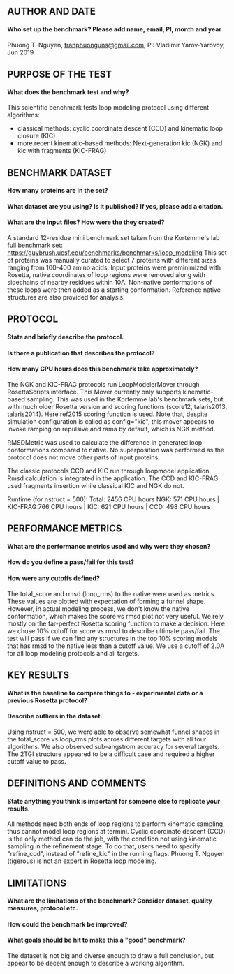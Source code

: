 ## AUTHOR AND DATE
#### Who set up the benchmark? Please add name, email, PI, month and year
Phuong T. Nguyen, tranphuonguns@gmail.com, PI: Vladimir Yarov-Yarovoy, Jun 2019

## PURPOSE OF THE TEST
#### What does the benchmark test and why?
This scientific benchmark tests loop modeling protocol using different algorithms:
- classical methods: cyclic coordinate descent (CCD) and kinematic loop closure (KIC)
- more recent kinematic-based methods: Next-generation kic (NGK) and kic with fragments (KIC-FRAG)

## BENCHMARK DATASET
#### How many proteins are in the set?
#### What dataset are you using? Is it published? If yes, please add a citation.
#### What are the input files? How were the they created?
A standard 12-residue mini benchmark set taken from the Kortemme's lab full benchmark set: https://guybrush.ucsf.edu/benchmarks/benchmarks/loop_modeling
This set of proteins was manually curated to select 7 proteins with different sizes ranging from 100-400 amino acids.
Input proteins were preminimized with Rosetta, native coordinates of loop regions were removed along with sidechains of nearby residues within 10A.
Non-native conformations of these loops were then added as a starting conformation. Reference native structures are also provided for analysis.

## PROTOCOL
#### State and briefly describe the protocol.
#### Is there a publication that describes the protocol?
#### How many CPU hours does this benchmark take approximately?
The NGK and KIC-FRAG protocols run LoopModelerMover through RosettaScripts interface. This Mover currently only supports kinematic-based sampling. This was used in the Kortemme lab's benchmark sets, but with much older Rosetta version and scoring functions (score12, talaris2013, talaris2014). Here ref2015 scoring function is used. Note that, despite simulation configuration is called as config="kic", this mover appears to invoke ramping on repulsive and rama by default, which is NGK method.

RMSDMetric was used to calculate the difference in generated loop conformations compared to native.
No superposition was performed as the protocol does not move other parts of input proteins.

The classic protocols CCD and KIC run through loopmodel application. Rmsd calculation is integrated in the application.
The CCD and KIC-FRAG used fragments insertion while classical KIC and NGK do not.

Runtime (for nstruct = 500):
Total: 2456 CPU hours
NGK: 571 CPU hours | KIC-FRAG:766 CPU hours | KIC: 621 CPU hours | CCD: 498 CPU hours

## PERFORMANCE METRICS
#### What are the performance metrics used and why were they chosen?
#### How do you define a pass/fail for this test?
#### How were any cutoffs defined?
The total_score and rmsd (loop_rms) to the native were used as metrics. These values are plotted with expectation of forming a funnel shape. However, in actual modeling process, we don't know the native conformation, which makes the score vs rmsd plot not very useful. We rely mostly on the far-perfect Rosetta scoring function to make a decision. Here we chose 10% cutoff for score vs rmsd to describe ultimate pass/fail. The test will pass if we can find any structures in the top 10% scoring models that has rmsd to the native less than a cutoff value. We use a cutoff of 2.0A for all loop modeling protocols and all targets. 

## KEY RESULTS
#### What is the baseline to compare things to - experimental data or a previous Rosetta protocol?
#### Describe outliers in the dataset. 
Using nstruct = 500, we were able to observe somewhat funnel shapes in the total_score vs loop_rms plots across different targets with all four algorithms.
We also observed sub-angstrom accuracy for several targets. 
The 2TGI structure appeared to be a difficult case and required a higher cutoff value to pass.

## DEFINITIONS AND COMMENTS
#### State anything you think is important for someone else to replicate your results. 
All methods need both ends of loop regions to perform kinematic sampling, thus cannot model loop regions at termini. Cyclic coordinate descent (CCD) is the only method can do the job, with the condition not using kinematic sampling in the refinement stage. To do that, users need to specify "refine_ccd", instead of "refine_kic" in the running flags.
Phuong T. Nguyen (tigerous) is not an expert in Rosetta loop modeling. 

## LIMITATIONS
#### What are the limitations of the benchmark? Consider dataset, quality measures, protocol etc. 
#### How could the benchmark be improved?
#### What goals should be hit to make this a "good" benchmark?
The dataset is not big and diverse enough to draw a full conclusion, but appear to be decent enough to describe a working algorithm.